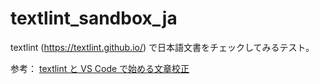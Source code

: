 # textlint_sandbox_ja

textlint (<https://textlint.github.io/>) で日本語文書をチェックしてみるテスト。

参考： [textlint と VS Code で始める文章校正](https://qiita.com/takasp/items/22f7f72b691fda30aea2)
